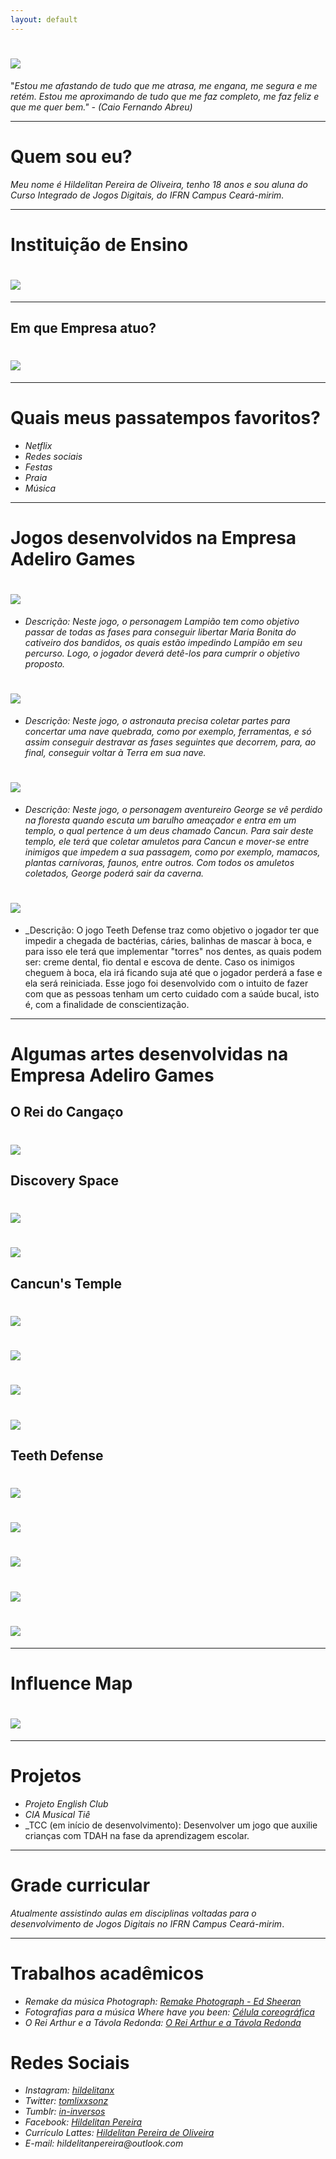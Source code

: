 ```yaml
---
layout: default
---
```


# ![](eu.png)  

"_Estou me afastando de tudo que me atrasa, me engana, me segura e me retém. Estou me aproximando de tudo que me faz completo, me faz feliz e que me quer bem." - (Caio Fernando Abreu)_

* * * 

# Quem sou eu?

_Meu nome é Hildelitan Pereira de Oliveira, tenho 18 anos e sou aluna do Curso Integrado de Jogos Digitais, do IFRN Campus Ceará-mirim._

* * *

# Instituição de Ensino

# ![](if.png)

* * * 

## Em que Empresa atuo?

# ![](empresa.png)

* * * 

# Quais meus passatempos favoritos?

* _Netflix_  
* _Redes sociais_  
* _Festas_  
* _Praia_  
* _Música_  

* * * 

# Jogos desenvolvidos na Empresa Adeliro Games

# [![](jogo1.png)](https://alessandrats.github.io/O%20Rei%20do%20Cangaco/)

* _Descrição: Neste jogo, o personagem Lampião tem como objetivo passar de todas as fases para conseguir libertar Maria Bonita do cativeiro dos bandidos, os quais estão impedindo Lampião em seu percurso. Logo, o jogador deverá detê-los para cumprir o objetivo proposto._ 

# [![](jogo2.png)](https://alessandrats.github.io/DiscoverySpace/)

* _Descrição: Neste jogo, o astronauta precisa coletar partes para concertar uma nave quebrada, como por exemplo, ferramentas, e só assim conseguir destravar as fases seguintes que decorrem, para, ao final, conseguir voltar à Terra em sua nave._  

# [![](jogo3.png)](https://alessandrats.github.io/CancunsTemple/)

* _Descrição: Neste jogo, o personagem aventureiro George se vê perdido na floresta quando escuta um barulho ameaçador e entra em um templo, o qual pertence à um deus chamado Cancun. Para sair deste templo, ele terá que coletar amuletos para Cancun e mover-se entre inimigos que impedem a sua passagem, como por exemplo, mamacos, plantas carnívoras, faunos, entre outros. Com todos os amuletos coletados, George poderá sair da caverna._ 

# [![](jogo4.png)](https://alessandrats.github.io/TeethDefense/)

* _Descrição: O jogo Teeth Defense traz como objetivo o jogador ter que impedir a chegada de bactérias, cáries, balinhas de mascar à boca, e para isso ele terá que implementar "torres" nos dentes, as quais podem ser: creme dental, fio dental e escova de dente. Caso os inimigos cheguem à boca, ela irá ficando suja até que o jogador perderá a fase e ela será reiniciada. Esse jogo foi desenvolvido com o intuito de fazer com que as pessoas tenham um certo cuidado com a saúde bucal, isto é, com a finalidade de conscientização.    

* * * 

# Algumas artes desenvolvidas na Empresa Adeliro Games

## O Rei do Cangaço

# ![](photo1.png)  

## Discovery Space

# ![](photo2.png)  

# ![](photo3.png)  

## Cancun's Temple

# ![](photo4.png)  

# ![](photo5.png)  

# ![](photo6.png)  

# ![](photo7.png)  

## Teeth Defense

# ![](photo8.png)  

# ![](photo9.png)  

# ![](photo10.png)  

# ![](photo11.png)  

# ![](photo12.png)  

* * *

# Influence Map 

# ![](influencemap.png)  

* * *
# Projetos

* _Projeto English Club_  
* _CIA Musical Tiê_  
* _TCC (em início de desenvolvimento): Desenvolver um jogo que auxilie crianças com TDAH na fase da aprendizagem escolar. 

* * *

# Grade curricular

_Atualmente assistindo aulas em disciplinas voltadas para o desenvolvimento de Jogos Digitais no IFRN Campus Ceará-mirim_. 

* * *

# Trabalhos acadêmicos

* _Remake da música Photograph: [Remake Photograph - Ed Sheeran](https://www.youtube.com/watch?v=gk6JF1bzlB8)_  
* _Fotografias para a música Where have you been: [Célula coreográfica](https://www.youtube.com/watch?v=0XH5Oab4L-Y)_  
* _O Rei Arthur e a Távola Redonda: [O Rei Arthur e a Távola Redonda](https://www.youtube.com/watch?v=RSX8255Pq-Y)_

# Redes Sociais 

* _Instagram:  [hildelitanx](https://www.instagram.com/hildelitanx/)_    
* _Twitter: [tomlixxsonz](https://twitter.com/tomlixxsonz)_  
* _Tumblr:  [in-inversos](http://in-inversos.tumblr.com/)_    
* _Facebook:  [Hildelitan Pereira](https://www.facebook.com/hildelitan)_    
* _Currículo Lattes: [Hildelitan Pereira de Oliveira](http://lattes.cnpq.br/5361936635040520)_  
* _E-mail: hildelitanpereira@outlook.com_
